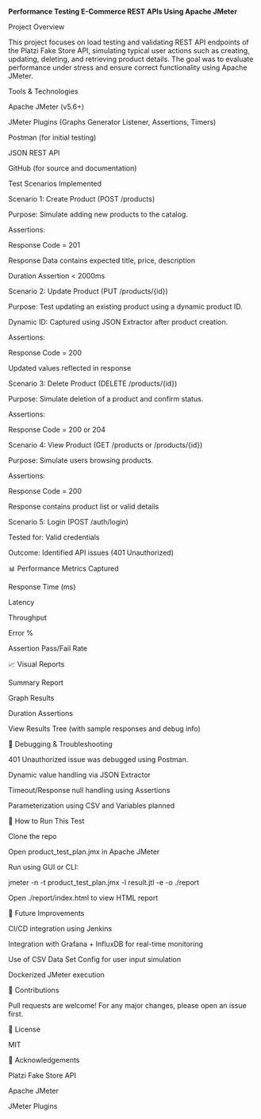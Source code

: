 **Performance Testing E-Commerce REST APIs Using Apache JMeter**

Project Overview

This project focuses on load testing and validating REST API endpoints of the Platzi Fake Store API, simulating typical user actions such as creating, updating, deleting, and retrieving product details. The goal was to evaluate performance under stress and ensure correct functionality using Apache JMeter.

Tools & Technologies

Apache JMeter (v5.6+)

JMeter Plugins (Graphs Generator Listener, Assertions, Timers)

Postman (for initial testing)

JSON REST API

GitHub (for source and documentation)

 Test Scenarios Implemented

Scenario 1: Create Product (POST /products)

Purpose: Simulate adding new products to the catalog.

Assertions:

Response Code = 201

Response Data contains expected title, price, description

Duration Assertion < 2000ms

Scenario 2: Update Product (PUT /products/{id})

Purpose: Test updating an existing product using a dynamic product ID.

Dynamic ID: Captured using JSON Extractor after product creation.

Assertions:

Response Code = 200

Updated values reflected in response

Scenario 3: Delete Product (DELETE /products/{id})

Purpose: Simulate deletion of a product and confirm status.

Assertions:

Response Code = 200 or 204

Scenario 4: View Product (GET /products or /products/{id})

Purpose: Simulate users browsing products.

Assertions:

Response Code = 200

Response contains product list or valid details

Scenario 5: Login (POST /auth/login)

Tested for: Valid credentials

Outcome: Identified API issues (401 Unauthorized)

📊 Performance Metrics Captured

Response Time (ms)

Latency

Throughput

Error %

Assertion Pass/Fail Rate

📈 Visual Reports

Summary Report

Graph Results

Duration Assertions

View Results Tree (with sample responses and debug info)

🧩 Debugging & Troubleshooting

401 Unauthorized issue was debugged using Postman.

Dynamic value handling via JSON Extractor

Timeout/Response null handling using Assertions

Parameterization using CSV and Variables planned

🚀 How to Run This Test

Clone the repo

Open product_test_plan.jmx in Apache JMeter

Run using GUI or CLI:

jmeter -n -t product_test_plan.jmx -l result.jtl -e -o ./report

Open ./report/index.html to view HTML report

📝 Future Improvements

CI/CD integration using Jenkins

Integration with Grafana + InfluxDB for real-time monitoring

Use of CSV Data Set Config for user input simulation

Dockerized JMeter execution

🤝 Contributions

Pull requests are welcome! For any major changes, please open an issue first.

📄 License

MIT

🙌 Acknowledgements

Platzi Fake Store API

Apache JMeter

JMeter Plugins

